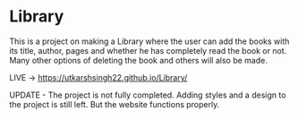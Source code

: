 # Library
This is a project on making a Library where the user can add the books with its title, author, pages and whether he has completely read the book or not. Many other options of deleting the book and others will also be made.

LIVE -> https://utkarshsingh22.github.io/Library/

UPDATE - The project is not fully completed. Adding styles and a design to the project is still left. But the website functions properly. 
